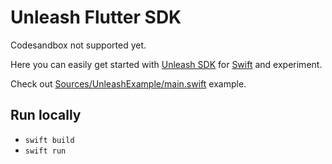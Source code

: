 # Unleash Flutter SDK

Codesandbox not supported yet.

Here you can easily get started with [Unleash SDK](https://github.com/Unleash/unleash-proxy-client-swift) for [Swift](https://www.swift.org/) and experiment.

Check out [Sources/UnleashExample/main.swift](./Sources/UnleashExample/main.swift) example.

## Run locally

* `swift build`
* `swift run`